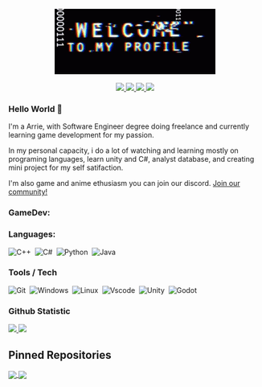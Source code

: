 <p align="center">
    <img src="Images/Welcome.gif">
</p>

<p align="center">
	<a href="https://www.linkedin.com/in/arriemariessharief/">
		<img src="https://img.shields.io/badge/LinkedIn-0077B5?style=for-the-badge&logo=linkedin&logoColor=white" />
	</a>
  <a href="https://github.com/arrie-aries">
		<img src="https://img.shields.io/badge/GitHub-330F63?style=for-the-badge&logo=GitHub&logoColor=white" />
	</a>
	<a href="mailto:arrie.sharief@gmail.com">
		<img src="https://img.shields.io/badge/Gmail-D14836?style=for-the-badge&logo=gmail&logoColor=white" />
	</a>
	<a href="https://www.instagram.com/arrie_aries/">
		<img src="https://img.shields.io/badge/Instagram-ED1965.svg?&style=for-the-badge&logo=Instagram&logoColor=white" />
	</a>
</p>

### Hello World 👋

I'm a Arrie, with Software Engineer degree doing freelance and currently learning game development for my passion.

In my personal capacity, i do a lot of watching and learning mostly on programing languages, learn unity and C#, analyst database, and creating mini project for my self satifaction.

I'm also game and anime ethusiasm you can join our discord. <a href="https://discord.gg/tnj68QYf"> Join our community!<a/>

### GameDev:

### Languages:
![C++](https://img.shields.io/badge/-C++-05122A?style=flat&logo=C%2B%2B&logoColor=00599C)&nbsp;
![C#](https://img.shields.io/badge/-csharp-05122A?style=flat&logo=csharp&logoColor=239120)&nbsp;
![Python](https://img.shields.io/badge/Python-05122A?style=flat&logo=python&logoColor=white)&nbsp;
![Java](https://img.shields.io/badge/Java-ED8B00?style=flat&logo=java&logoColor=white)&nbsp;

### Tools / Tech
![Git](https://img.shields.io/badge/-Git-05122A?style=flat&logo=git)&nbsp;
![Windows](https://img.shields.io/badge/-Windows-05122A?style=flat&logo=Windows)&nbsp;
![Linux](https://img.shields.io/badge/-Linux-05122A?style=flat&logo=linux)&nbsp;
![Vscode](https://img.shields.io/badge/-Vscode-05122A?style=flat&logo=visualstudiocode&logoColor=007ACC)&nbsp;
![Unity](https://img.shields.io/badge/-Unity-05122A?style=flat&logo=unity&logoColor=FFFFFF)&nbsp;
![Godot](https://img.shields.io/badge/-Godot-05122A?style=flat&logo=Godot-Engine)&nbsp;

### Github Statistic
<p align="left">
    <a href="https://github.com/arrie-aries">
      <img height="180em" src="https://github-readme-stats-eight-theta.vercel.app/api?username=arrie-aries&show_icons=true&theme=algolia&include_all_commits=true&count_private=true"/>
      <img height="180em" src="https://github-readme-stats-eight-theta.vercel.app/api/top-langs/?username=Icankkkk&layout=compact&langs_count=8&theme=algolia"/>
    </a>
</p>

## Pinned Repositories

<p align="left">
	<a href="https://github.com/arrie-aries/TankU">
		<img align="center" src="https://github-readme-stats.vercel.app/api/pin/?username=arrie-aries&repo=TankU&hide_border=true&theme=algolia&show_icons=true" />
	</a>
	<a href="https://github.com/arrie-aries/Ant-Tap-Tap">
		<img align="center" src="https://github-readme-stats.vercel.app/api/pin/?username=arrie-aries&repo=Ant-Tap-Tap&hide_border=true&theme=algolia&show_icons=true" />
	</a>
</p>
<!--
**arrie-aries/arrie-aries** is a ✨ _special_ ✨ repository because its `README.md` (this file) appears on your GitHub profile.

Here are some ideas to get you started:

- 🔭 I’m currently working on ...
- 🌱 I’m currently learning ...
- 👯 I’m looking to collaborate on ...
- 🤔 I’m looking for help with ...
- 💬 Ask me about ...
- 📫 How to reach me: ...
- 😄 Pronouns: ...
- ⚡ Fun fact: ...
-->
